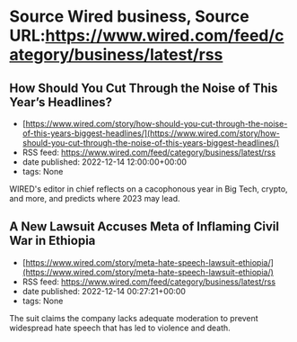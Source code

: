 # Source Wired business, Source URL:https://www.wired.com/feed/category/business/latest/rss

## How Should You Cut Through the Noise of This Year’s Headlines?
 - [https://www.wired.com/story/how-should-you-cut-through-the-noise-of-this-years-biggest-headlines/](https://www.wired.com/story/how-should-you-cut-through-the-noise-of-this-years-biggest-headlines/)
 - RSS feed: https://www.wired.com/feed/category/business/latest/rss
 - date published: 2022-12-14 12:00:00+00:00
 - tags: None

WIRED's editor in chief reflects on a cacophonous year in Big Tech, crypto, and more, and predicts where 2023 may lead.

## A New Lawsuit Accuses Meta of Inflaming Civil War in Ethiopia
 - [https://www.wired.com/story/meta-hate-speech-lawsuit-ethiopia/](https://www.wired.com/story/meta-hate-speech-lawsuit-ethiopia/)
 - RSS feed: https://www.wired.com/feed/category/business/latest/rss
 - date published: 2022-12-14 00:27:21+00:00
 - tags: None

The suit claims the company lacks adequate moderation to prevent widespread hate speech that has led to violence and death.
